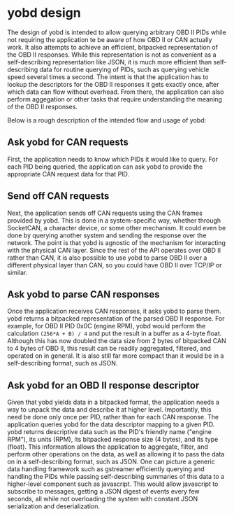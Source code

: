 # yobd design
The design of yobd is intended to allow querying arbitrary OBD II PIDs while not
requiring the application te be aware of how OBD II or CAN actually work. It
also attempts to achieve an efficient, bitpacked representation of the OBD II
responses. While this representation is not as convenient as a self-describing
representation like JSON, it is much more efficient than self-describing data
for routine querying of PIDs, such as querying vehicle speed several times a
second. The intent is that the application has to lookup the descriptors
for the OBD II responses it gets exactly once, after which data can flow without
overhead. From there, the application can also perform aggegation or other tasks
that require understanding the meaning of the OBD II responses.

Below is a rough description of the intended flow and usage of yobd:

## Ask yobd for CAN requests
First, the application needs to know which PIDs it would like to query. For each
PID being queried, the application can ask yobd to provide the appropriate CAN
request data for that PID.

## Send off CAN requests
Next, the application sends off CAN requests using the CAN frames provided by
yobd. This is done in a system-specific way, whether through SocketCAN, a
character device, or some other mechanism. It could even be done by querying
another system and sending the response over the network. The point is that yobd
is agnostic of the mechanism for interacting with the physical CAN layer.  Since
the rest of the API operates over OBD II rather than CAN, it is also possible to
use yobd to parse OBD II over a different physical layer than CAN, so you could
have OBD II over TCP/IP or similar.

## Ask yobd to parse CAN responses
Once the application receives CAN responses, it asks yobd to parse them.  yobd
returns a bitpacked representation of the parsed OBD II response. For example,
for OBD II PID 0x0C (engine RPM), yobd would perform the calculation
`(256*A + B) / 4` and put the result in a buffer as a 4-byte float. Although
this has now doubled the data size from 2 bytes of bitpacked CAN to 4 bytes of
OBD II, this result can be readily aggregated, filtered, and operated on in
general. It is also still far more compact than it would be in a self-describing
format, such as JSON.

## Ask yobd for an OBD II response descriptor
Given that yobd yields data in a bitpacked format, the application needs a way
to unpack the data and describe it at higher level. Importantly, this need be
done only once per PID, rather than for each CAN response. The application
queries yobd for the data descriptor mapping to a given PID. yobd returns
descriptive data such as the PID's friendly name ("engine RPM"), its units
(RPM), its bitpacked response size (4 bytes), and its type (float). This
information allows the application to aggregate, filter, and perform other
operations on the data, as well as allowing it to pass the data on in a
self-describing format, such as JSON. One can picture a generic data handling
framework such as gstreamer efficiently querying and handling the PIDs while
passing self-describing summaries of this data to a higher-level component such
as javascript. This would allow javascript to subscribe to messages, getting a
JSON digest of events every few seconds, all while not overloading the system
with constant JSON serialization and deserialization.
